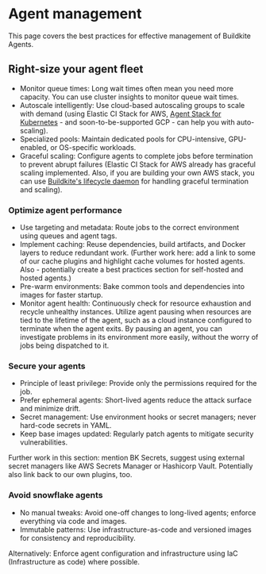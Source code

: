 # Agent management

This page covers the best practices for effective management of Buildkite Agents.

## Right-size your agent fleet

* Monitor queue times: Long wait times often mean you need more capacity. You can use cluster insights to monitor queue wait times.
* Autoscale intelligently: Use cloud-based autoscaling groups to scale with demand (using Elastic CI Stack for AWS, [Agent Stack for Kubernetes](/docs/agent/v3/agent-stack-k8s) - and soon-to-be-supported GCP - can help you with auto-scaling).
* Specialized pools: Maintain dedicated pools for CPU-intensive, GPU-enabled, or OS-specific workloads.
* Graceful scaling: Configure agents to complete jobs before termination to prevent abrupt failures (Elastic CI Stack for AWS already has graceful scaling implemented. Also, if you are building your own AWS stack, you can use [Buildkite's lifecycle daemon](https://github.com/buildkite/lifecycled) for handling graceful termination and scaling).

### Optimize agent performance

* Use targeting and metadata: Route jobs to the correct environment using queues and agent tags.
* Implement caching: Reuse dependencies, build artifacts, and Docker layers to reduce redundant work. (Further work here: add a link to some of our cache plugins and highlight cache volumes for hosted agents. Also - potentially create a best practices section for self-hosted and hosted agents.)
* Pre-warm environments: Bake common tools and dependencies into images for faster startup.
* Monitor agent health: Continuously check for resource exhaustion and recycle unhealthy instances. Utilize agent pausing when resources are tied to the lifetime of the agent, such as a cloud instance configured to terminate when the agent exits. By pausing an agent, you can investigate problems in its environment more easily, without the worry of jobs being dispatched to it.

### Secure your agents

* Principle of least privilege: Provide only the permissions required for the job.
* Prefer ephemeral agents: Short-lived agents reduce the attack surface and minimize drift.
* Secret management: Use environment hooks or secret managers; never hard-code secrets in YAML.
* Keep base images updated: Regularly patch agents to mitigate security vulnerabilities.

Further work in this section: mention BK Secrets, suggest using external secret managers like AWS Secrets Manager or Hashicorp Vault. Potentially also link back to our own plugins, too.

### Avoid snowflake agents

* No manual tweaks: Avoid one-off changes to long-lived agents; enforce everything via code and images.
* Immutable patterns: Use infrastructure-as-code and versioned images for consistency and reproducibility.

Alternatively: Enforce agent configuration and infrastructure using IaC (Infrastructure as code) where possible.
